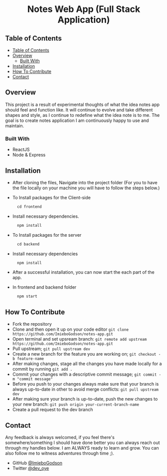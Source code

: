 
<!-- Please update value in the {}  -->


<h1 align="center">Notes Web App (Full Stack Application)</h1>

<!-- <div align="center">
   Solution for a challenge from  <a href="http://devchallenges.io" target="_blank">Devchallenges.io</a>.
</div> -->

<!-- <div align="center">
  <h3>
    <span> | </span>
    <a href="#">
      Demo
    </a>
    <span> | </span>
  </h3>
</div> -->

<!-- TABLE OF CONTENTS -->

## Table of Contents

- [Table of Contents](#table-of-contents)
- [Overview](#overview)
  - [Built With](#built-with)
- [Installation](#installation)
- [How To Contribute](#how-to-contribute)
- [Contact](#contact)
<!-- - [Features](#features) -->


<!-- OVERVIEW -->

## Overview



This project is a result of experimental thoughts of what the idea notes app should feel and function like. It will continue to evolve and take different shapes and style, as I continue to redefine what the idea note is to me. The goal is to create notes application I am continuously happy to use and maintain.

<!-- You can checkout the [demo](https://my-team-page1.netlify.app/). -->

### Built With

- ReactJS
- Node & Express

<!-- ## Features

<!-- List the features of your application or follow the template. Don't share the figma file here :) -->

<!-- This simple page was created as a submission to a [DevChallenges](https://devchallenges.io/challenges) challenge. The [My Team Page](https://devchallenges.io/challenges/hhmesazsqgKXrTkYkt0U) was to build an application to complete the given user stories. -->


<!-- INSTALLATION -->
## Installation

- After cloning the files, Navigate into the project folder (For you to have the file locally on your machine you will have to follow the steps below.)

- To Install packages for the Client-side

  ```javascript
    cd frontend
  ```

- Install necessary dependencies.
  ```javascript
    npm install
  ```

- To Install packages for the server

  ```javascript
    cd backend
  ```

- Install necessary dependencies
  ```javascript
    npm install
  ```

- After a successful installation, you can now start the each part of the app.
  
- In frontend and backend folder
  
  ```javascript
    npm start
  ```


## How To Contribute

- Fork the repository
- Clone and then open it up on your code editor `git clone https://github.com/ImieboGodson/notes-app.git`
- Open terminal and set upsream branch: `git remote add upstream https://github.com/ImieboGodson/notes-app.git`
- Pull upstream; `git pull upstream dev`
- Create a new branch for the feature you are working on; `git checkout -b feature-name`
- After making changes, stage all the changes you have made locally for a commit by running `git add .`
- Commit your changes with a descriptive commit message; `git commit -m "commit message"`
- Before you push to your changes always make sure that your branch is always up-to-date in other to avoid merge conflicts: `git pull upstream dev`
- After making sure your branch is up-to-date, push the new changes to your new branch: `git push origin your-current-branch-name`
- Create a pull request to the dev branch

## Contact

Any feedback is always welcomed, if you feel there's somewhere/something I should have done better you can always reach out through my handles below. I am ALWAYS ready to learn and grow. You can also follow me to witness adventures through time ;).

- GitHub [@ImieboGodson](https://github.com/ImieboGodson)
- Twitter [@dev_oye](https://twitter.com/dev_oye)
